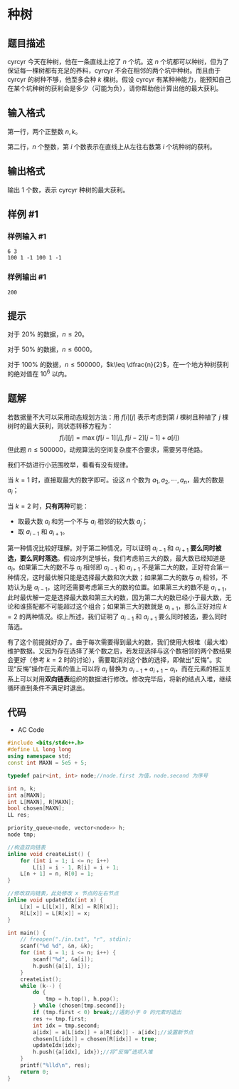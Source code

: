 # 种树

## 题目描述

cyrcyr 今天在种树，他在一条直线上挖了 $n$ 个坑。这 $n$ 个坑都可以种树，但为了保证每一棵树都有充足的养料，cyrcyr 不会在相邻的两个坑中种树。而且由于 cyrcyr 的树种不够，他至多会种 $k$ 棵树。假设 cyrcyr 有某种神能力，能预知自己在某个坑种树的获利会是多少（可能为负），请你帮助他计算出他的最大获利。

## 输入格式

第一行，两个正整数 $n,k$。

第二行，$n$ 个整数，第 $i$ 个数表示在直线上从左往右数第 $i$ 个坑种树的获利。

## 输出格式

输出 $1$ 个数，表示 cyrcyr 种树的最大获利。

## 样例 #1

### 样例输入 #1

```
6 3
100 1 -1 100 1 -1
```

### 样例输出 #1

```
200
```

## 提示

对于 $20\%$ 的数据，$n\leq 20$。

对于 $50\%$ 的数据，$n\leq 6000$。

对于 $100\%$ 的数据，$n\leq 500000$，$k\leq \dfrac{n}{2}$，在一个地方种树获利的绝对值在 $10^6$ 以内。

## 题解

若数据量不大可以采用动态规划方法：用 $f[i][j]$ 表示考虑到第 $i$ 棵树且种植了 $j$ 棵树时的最大获利，则状态转移方程为：
$$
f[i][j] = \max (f[i-1][j], f[i-2][j-1] + a[i])
$$
但此题 $n \leq 500000$，动规算法的空间复杂度不合要求，需要另寻他路。

我们不妨进行小范围枚举，看看有没有规律。

当 $k = 1$ 时，直接取最大的数字即可。设这 $n$ 个数为 $a_1, a_2, \cdots, a_n$，最大的数是 $a_i$；

当 $k = 2$ 时，**只有两种**可能：

- 取最大数 $a_i$ 和另一个不与 $a_i$ 相邻的较大数 $a_j$；
- 取 $a_{i-1}$ 和 $a_{i+1}$。

第一种情况比较好理解。对于第二种情况，可以证明 $a_{i-1}$ 和 $a_{i+1}$ **要么同时被选，要么同时落选**。假设序列足够长，我们考虑前三大的数，最大数已经知道是 $a_i$。如果第二大的数不与 $a_i$ 相邻即 $a_{i-1}$ 和 $a_{i+1}$ 不是第二大的数，正好符合第一种情况，这时最优解只能是选择最大数和次大数；如果第二大的数与 $a_i$ 相邻，不妨认为是 $a_{i-1}$，这时还需要考虑第三大的数的位置。如果第三大的数不是 $a_{i+1}$，此时最优解一定是选择最大数和第三大的数，因为第二大的数已经小于最大数，无论和谁搭配都不可能超过这个组合；如果第三大的数就是 $a_{i+1}$，那么正好对应 $k=2$ 的两种情况。综上所述，我们证明了 $a_{i-1}$ 和 $a_{i+1}$ 要么同时被选，要么同时落选。

有了这个前提就好办了。由于每次需要得到最大的数，我们使用大根堆（最大堆）维护数据。又因为存在选择了某个数之后，若发现选择与这个数相邻的两个数结果会更好（参考 $k=2$ 时的讨论），需要取消对这个数的选择，即做出”反悔”。实现“反悔”操作在元素的值上可以将 $a_i$ 替换为 $a_{i-1}+a_{i+1}-a_i$，而在元素的相互关系上可以对用**双向链表**组织的数据进行修改。修改完毕后，将新的结点入堆，继续循环直到条件不满足时退出。

## 代码

- AC Code

```c++
#include <bits/stdc++.h>
#define LL long long
using namespace std;
const int MAXN = 5e5 + 5;

typedef pair<int, int> node;//node.first 为值，node.second 为序号

int n, k;
int a[MAXN];
int L[MAXN], R[MAXN];
bool chosen[MAXN];
LL res;

priority_queue<node, vector<node>> h;
node tmp;

//构造双向链表
inline void createList() {
    for (int i = 1; i <= n; i++)
        L[i] = i - 1, R[i] = i + 1;
    L[n + 1] = n, R[0] = 1;
}

//修改双向链表，此处修改 x 节点的左右节点
inline void updateIdx(int x) {
    L[x] = L[L[x]], R[x] = R[R[x]];
    R[L[x]] = L[R[x]] = x;
}

int main() {
    // freopen("./in.txt", "r", stdin);
    scanf("%d %d", &n, &k);
    for (int i = 1; i <= n; i++) {
        scanf("%d", &a[i]);
        h.push({a[i], i});
    }
    createList();
    while (k--) {
        do {
            tmp = h.top(), h.pop();
        } while (chosen[tmp.second]);
        if (tmp.first < 0) break;//遇到小于 0 的元素时退出
        res += tmp.first;
        int idx = tmp.second;
        a[idx] = a[L[idx]] + a[R[idx]] - a[idx];//设置新节点
        chosen[L[idx]] = chosen[R[idx]] = true;
        updateIdx(idx);
        h.push({a[idx], idx});//将“反悔”选项入堆
    }
    printf("%lld\n", res);
    return 0;
}
```


